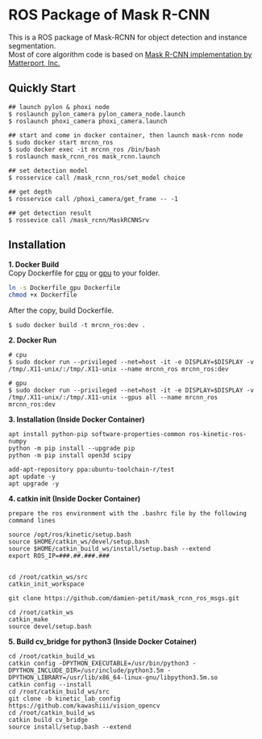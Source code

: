 # ROS Package of Mask R-CNN
This is a ROS package of Mask-RCNN for object detection and instance segmentation.  
Most of core algorithm code is based on [Mask R-CNN implementation by Matterport, Inc. ](https://github.com/matterport/Mask_RCNN)

## Quickly Start
```
## launch pylon & phoxi node
$ roslaunch pylon_camera pylon_camera_node.launch
$ roslaunch phoxi_camera phoxi_camera.launch

## start and come in docker container, then launch mask-rcnn node
$ sudo docker start mrcnn_ros
$ sudo docker exec -it mrcnn_ros /bin/bash
$ roslaunch mask_rcnn_ros mask_rcnn.launch

## set detection model
$ rosservice call /mask_rcnn_ros/set_model choice

## get depth
$ rosservice call /phoxi_camera/get_frame -- -1

## get detection result
$ rossevice call /mask_rcnn/MaskRCNNSrv
```

## Installation
**1. Docker Build**  
Copy Dockerfile for [cpu](./docker/Dockerfile_cpu) or [gpu](./docker/Dockerfile_gpu) to your folder.
```bash
ln -s Dockerfile_gpu Dockerfile
chmod +x Dockerfile
```
After the copy, build Dockerfile.  
```
$ sudo docker build -t mrcnn_ros:dev .
```

**2. Docker Run**  
```
# cpu
$ sudo docker run --privileged --net=host -it -e DISPLAY=$DISPLAY -v /tmp/.X11-unix/:/tmp/.X11-unix --name mrcnn_ros mrcnn_ros:dev
```  
```
# gpu
$ sudo docker run --privileged --net=host -it -e DISPLAY=$DISPLAY -v /tmp/.X11-unix/:/tmp/.X11-unix --gpus all --name mrcnn_ros mrcnn_ros:dev
```

**3. Installation (Inside Docker Container)**
```
apt install python-pip software-properties-common ros-kinetic-ros-numpy
python -m pip install --upgrade pip
python -m pip install open3d scipy

add-apt-repository ppa:ubuntu-toolchain-r/test
apt update -y
apt upgrade -y
```

**4. catkin init (Inside Docker Container)**
```
prepare the ros environment with the .bashrc file by the following command lines

source /opt/ros/kinetic/setup.bash
source $HOME/catkin_ws/devel/setup.bash
source $HOME/catkin_build_ws/install/setup.bash --extend
export ROS_IP=###.##.###.###


cd /root/catkin_ws/src
catkin_init_workspace

git clone https://github.com/damien-petit/mask_rcnn_ros_msgs.git

cd /root/catkin_ws 
catkin_make
source devel/setup.bash
```

**5. Build cv_bridge for python3 (Inside Docker Cotainer)**
```
cd /root/catkin_build_ws
catkin config -DPYTHON_EXECUTABLE=/usr/bin/python3 -DPYTHON_INCLUDE_DIR=/usr/include/python3.5m -DPYTHON_LIBRARY=/usr/lib/x86_64-linux-gnu/libpython3.5m.so
catkin config --install
cd /root/catkin_build_ws/src
git clone -b kinetic_lab_config https://github.com/kawashiii/vision_opencv
cd /root/catkin_build_ws
catkin build cv_bridge
source install/setup.bash --extend
```
